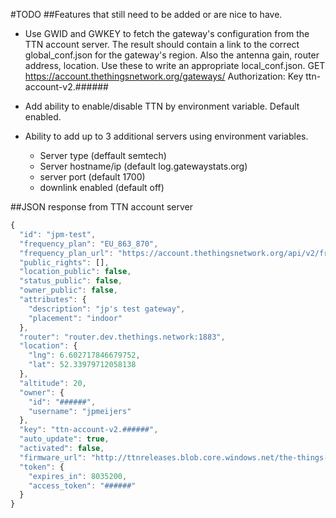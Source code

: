 #TODO
##Features that still need to be added or are nice to have.

* Use GWID and GWKEY to fetch the gateway's configuration from the TTN account server. The result should contain a link to the correct global_conf.json for the gateway's region. Also the antenna gain, router address, location. Use these to write an appropriate local_conf.json.
  GET https://account.thethingsnetwork.org/gateways/<gw-id>
  Authorization: Key ttn-account-v2.######

* Add ability to enable/disable TTN by environment variable. Default enabled.

* Ability to add up to 3 additional servers using environment variables. 
  * Server type (deffault semtech)
  * Server hostname/ip (default log.gatewaystats.org)
  * server port (default 1700)
  * downlink enabled (default off)

##JSON response from TTN account server
```javascript
{
  "id": "jpm-test",
  "frequency_plan": "EU_863_870",
  "frequency_plan_url": "https://account.thethingsnetwork.org/api/v2/frequency-plans/EU_863_870",
  "public_rights": [],
  "location_public": false,
  "status_public": false,
  "owner_public": false,
  "attributes": {
    "description": "jp's test gateway",
    "placement": "indoor"
  },
  "router": "router.dev.thethings.network:1883",
  "location": {
    "lng": 6.602717846679752,
    "lat": 52.33979712058138
  },
  "altitude": 20,
  "owner": {
    "id": "######",
    "username": "jpmeijers"
  },
  "key": "ttn-account-v2.######",
  "auto_update": true,
  "activated": false,
  "firmware_url": "http://ttnreleases.blob.core.windows.net/the-things-gateway/v1",
  "token": {
    "expires_in": 8035200,
    "access_token": "######"
  }
}
```
